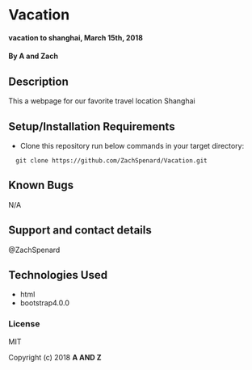 # Vacation

#### vacation to shanghai, March 15th, 2018

#### By A and Zach

## Description

This a webpage for our favorite travel location Shanghai

## Setup/Installation Requirements

* Clone this repository
run below commands in your target directory:
```
  git clone https://github.com/ZachSpenard/Vacation.git
```

## Known Bugs
N/A

## Support and contact details
@ZachSpenard

## Technologies Used
- html
- bootstrap4.0.0

### License
MIT

Copyright (c) 2018 **A AND Z**
